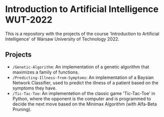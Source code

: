 # Introduction to Artificial Intelligence WUT-2022

This is a repository with the projects of the course 'Introduction to Artificial Intelligence' of Warsaw University of Technology 2022.

## Projects

- `/Genetic-Algorithm`: An implementation of a genetic algorithm that maximizes a family of functions.
- `/Predicting-Illness-from-Symptoms`: An implementation of a Baysian Network Classifier, used to predict the illness of a patient based on the symptoms they have.
- `/Tic-Tac-Toe`: An implementetion of the classic game 'Tic-Tac-Toe' in Python, where the opponent is the computer and is programmed to decide the next move based on the Minimax Algorithm (with Alfa-Beta Pruning).
